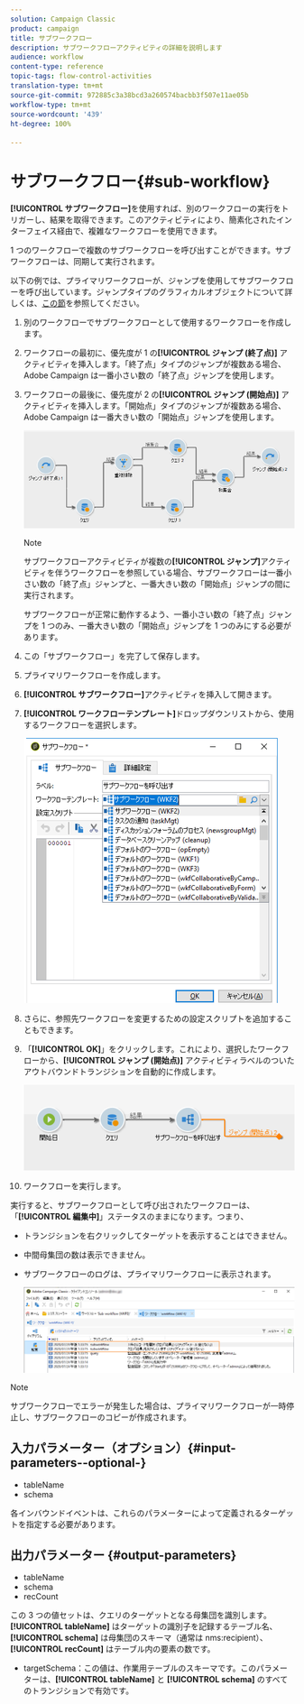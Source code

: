 ```yaml
---
solution: Campaign Classic
product: campaign
title: サブワークフロー
description: サブワークフローアクティビティの詳細を説明します
audience: workflow
content-type: reference
topic-tags: flow-control-activities
translation-type: tm+mt
source-git-commit: 972885c3a38bcd3a260574bacbb3f507e11ae05b
workflow-type: tm+mt
source-wordcount: '439'
ht-degree: 100%

---
```



# サブワークフロー{#sub-workflow}

**[!UICONTROL サブワークフロー]**&#x200B;を使用すれば、別のワークフローの実行をトリガーし、結果を取得できます。このアクティビティにより、簡素化されたインターフェイス経由で、複雑なワークフローを使用できます。

1 つのワークフローで複数のサブワークフローを呼び出すことができます。サブワークフローは、同期して実行されます。

以下の例では、プライマリワークフローが、ジャンプを使用してサブワークフローを呼び出しています。ジャンプタイプのグラフィカルオブジェクトについて詳しくは、[この節](../../workflow/using/jump--start-point-and-end-point-.md)を参照してください。

1. 別のワークフローでサブワークフローとして使用するワークフローを作成します。
1. ワークフローの最初に、優先度が 1 の&#x200B;**[!UICONTROL ジャンプ (終了点)]** アクティビティを挿入します。「終了点」タイプのジャンプが複数ある場合、Adobe Campaign は一番小さい数の「終了点」ジャンプを使用します。
1. ワークフローの最後に、優先度が 2 の&#x200B;**[!UICONTROL ジャンプ (開始点)]** アクティビティを挿入します。「開始点」タイプのジャンプが複数ある場合、Adobe Campaign は一番大きい数の「開始点」ジャンプを使用します。

   ![](assets/subworkflow_jumps.png)

   >[!NOTE]
   >
   >サブワークフローアクティビティが複数の&#x200B;**[!UICONTROL ジャンプ]**&#x200B;アクティビティを伴うワークフローを参照している場合、サブワークフローは一番小さい数の「終了点」ジャンプと、一番大きい数の「開始点」ジャンプの間に実行されます。
   >
   >サブワークフローが正常に動作するよう、一番小さい数の「終了点」ジャンプを 1 つのみ、一番大きい数の「開始点」ジャンプを 1 つのみにする必要があります。

1. この「サブワークフロー」を完了して保存します。
1. プライマリワークフローを作成します。
1. **[!UICONTROL サブワークフロー]**&#x200B;アクティビティを挿入して開きます。
1. **[!UICONTROL ワークフローテンプレート]**&#x200B;ドロップダウンリストから、使用するワークフローを選択します。

   ![](assets/subworkflow_selection.png)

1. さらに、参照先ワークフローを変更するための設定スクリプトを追加することもできます。
1. 「**[!UICONTROL OK]**」をクリックします。これにより、選択したワークフローから、**[!UICONTROL ジャンプ (開始点)]** アクティビティラベルのついたアウトバウンドトランジションを自動的に作成します。

   ![](assets/subworkflow_outbound.png)

1. ワークフローを実行します。

実行すると、サブワークフローとして呼び出されたワークフローは、「**[!UICONTROL 編集中]**」ステータスのままになります。つまり、

* トランジションを右クリックしてターゲットを表示することはできません。
* 中間母集団の数は表示できません。
* サブワークフローのログは、プライマリワークフローに表示されます。

   ![](assets/subworkflow_logs.png)

>[!NOTE]
>
>サブワークフローでエラーが発生した場合は、プライマリワークフローが一時停止し、サブワークフローのコピーが作成されます。

## 入力パラメーター（オプション）{#input-parameters--optional-}

* tableName
* schema

各インバウンドイベントは、これらのパラメーターによって定義されるターゲットを指定する必要があります。

## 出力パラメーター {#output-parameters}

* tableName
* schema
* recCount

この 3 つの値セットは、クエリのターゲットとなる母集団を識別します。**[!UICONTROL tableName]** はターゲットの識別子を記録するテーブル名、**[!UICONTROL schema]** は母集団のスキーマ（通常は nms:recipient）、**[!UICONTROL recCount]** はテーブル内の要素の数です。

* targetSchema：この値は、作業用テーブルのスキーマです。このパラメーターは、**[!UICONTROL tableName]** と **[!UICONTROL schema]** のすべてのトランジションで有効です。
